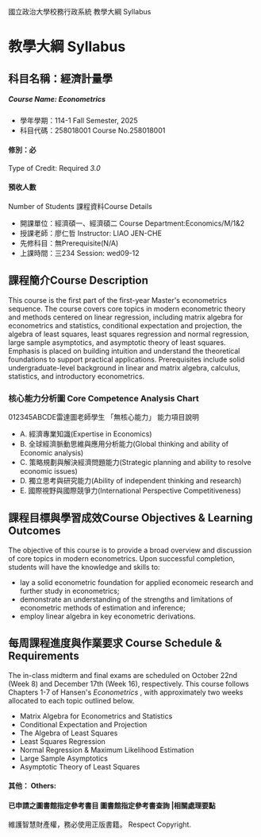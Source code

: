 國立政治大學校務行政系統 教學大綱 Syllabus
# 教學大綱 Syllabus
##  科目名稱：經濟計量學
#####  Course Name: Econometrics
  * 學年學期：114-1 Fall Semester, 2025 
  * 科目代碼：258018001 Course No.258018001
#### 修別：必
Type of Credit: Required 
_3.0_
#### 預收人數
Number of Students
課程資料Course Details
  * 開課單位：經濟碩一、經濟碩二 Course Department:Economics/M/1&2 
  * 授課老師：廖仁哲 Instructor: LIAO JEN-CHE 
  * 先修科目：無Prerequisite(N/A)
  * 上課時間：三234 Session: wed09-12
##  課程簡介Course Description
This course is the first part of the first-year Master's econometrics sequence. The course covers core topics in modern econometric theory and methods centered on linear regression, including matrix algebra for econometrics and statistics, conditional expectation and projection, the algebra of least squares, least squares regression and normal regression, large sample asymptotics, and asymptotic theory of least squares. Emphasis is placed on building intuition and understand the theoretical foundations to support practical applications. 
Prerequisites include solid undergraduate-level background in linear and matrix algebra, calculus, statistics, and introductory econometrics.
###  核心能力分析圖 Core Competence Analysis Chart
012345ABCDE雷達圖老師學生
「無核心能力」 
能力項目說明
  * A. 經濟專業知識(Expertise in Economics)
  * B. 全球經濟脈動思維與應用分析能力(Global thinking and ability of Economic analysis)
  * C. 策略規劃與解決經濟問題能力(Strategic planning and ability to resolve economic issues)
  * D. 獨立思考與研究能力(Ability of independent thinking and research)
  * E. 國際視野與國際競爭力(International Perspective Competitiveness)
##  課程目標與學習成效Course Objectives & Learning Outcomes 
The objective of this course is to provide a broad overview and discussion of core topics in modern econometrics.
Upon successful completion, students will have the knowledge and skills to:
  * lay a solid econometric foundation for applied economeic research and further study in econometrics;
  * demonstrate an understanding of the strengths and limitations of econometric methods of estimation and inference;
  * employ linear algebra in key econometric derivations.
##  每周課程進度與作業要求 Course Schedule & Requirements
The in-class midterm and final exams are scheduled on October 22nd (Week 8) and December 17th (Week 16), respectively.
This course follows Chapters 1-7 of Hansen's _Econometrics_ , with approximately two weeks allocated to each topic outlined below.
  * Matrix Algebra for Econometrics and Statistics
  * Conditional Expectation and Projection
  * The Algebra of Least Squares
  * Least Squares Regression
  * Normal Regression & Maximum Likelihood Estimation
  * Large Sample Asymptotics
  * Asymptotic Theory of Least Squares
####  其他： Others:
####  已申請之圖書館指定參考書目  圖書館指定參考書查詢 |相關處理要點
維護智慧財產權，務必使用正版書籍。 Respect Copyright.